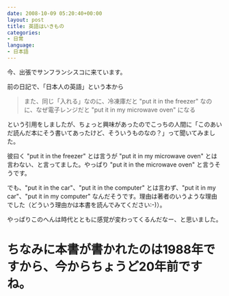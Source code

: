 ```yaml
---
date: 2008-10-09 05:20:40+00:00
layout: post
title: 英語はいきもの
categories:
- 日常
language:
- 日本語
---
```


今、出張でサンフランシスコに来ています。

前の日記で、「日本人の英語」という本から

> また、同じ「入れる」なのに、冷凍庫だと "put it in the freezer" なのに、なぜ電子レンジだと "put it in my microwave oven" になる

という引用をしましたが、ちょっと興味があったのでこっちの人間に「このあいだ読んだ本にそう書いてあったけど、そういうものなの？」って聞いてみました。

彼曰く "put it in the freezer" とは言うが "put it in my microwave oven" とは言わない、と言ってました。やっぱり "put it in the microwave oven" と言うそうです。

でも、"put it in the car"、"put it in the computer" とは言わず、"put it in my car"、"put it in my computer" なんだそうです。理由は著者のいうような理由でした（どういう理由かは本書を読んでみてください:-)）。

やっぱりこのへんは時代とともに感覚が変わってくるんだなー、と思いました。

# ちなみに本書が書かれたのは1988年ですから、今からちょうど20年前ですね。
